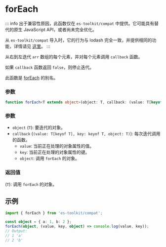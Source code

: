 # forEach

::: info
出于兼容性原因，此函数仅在 `es-toolkit/compat` 中提供。它可能具有替代的原生 JavaScript API，或者尚未完全优化。

从 `es-toolkit/compat` 导入时，它的行为与 lodash 完全一致，并提供相同的功能，详情请见 [这里](../../../compatibility.md)。
:::

从右到左迭代 `arr` 数组的每个元素，并对每个元素调用 `callback` 函数。

如果 `callback` 函数返回 `false`，则停止迭代。

此函数是 [forEach](./forEach.md) 的别名。

### 参数

```ts
function forEach<T extends object>(object: T, callback: (value: T[keyof T], key: keyof T, object: T) => void): T;
```

### 参数

- `object` (`T`): 要迭代的对象。
- `callback` (`(value: T[keyof T], key: keyof T, object: T)`): 每次迭代调用的函数。
  - `value`: 当前正在处理的对象属性的值。
  - `key`: 当前正在处理的对象属性的键。
  - `object`: 调用 `forEach` 的对象。

### 返回值

(`T`): 调用 `forEach` 的对象。

## 示例

```ts
import { forEach } from 'es-toolkit/compat';

const object = { a: 1, b: 2 };
forEach(object, (value, key, object) => console.log(value, key));
// Output:
// 1 'a'
// 2 'b'
```
